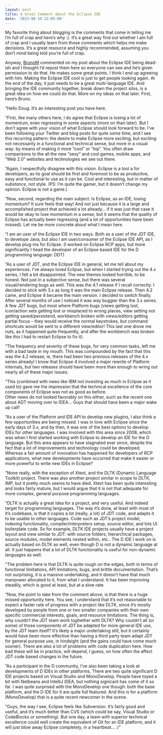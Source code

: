 ```yaml
---
layout: post
title: A Great Comment about the Eclipse IDE
date: '2013-08-19 22:05:00'
---
```



My favorite thing about blogging is the comments that come in telling me I’m full of crap and here’s why :). It’s a great way find out whether I am full of crap and I usually learn from those comments which helps me make decisions. It’s a great resource and highly recommended, assuming you don’t mind being told you’re full of crap.

Anyway, [BrunoM](http://www.blogger.com/profile/03194999657958955527) commented on my post about the Eclipse IDE being dead-ish and I thought I’d repost them here so everyone can see and he’s given permission to do that. He makes some great points. I think I end up agreeing with him. Making the Eclipse IDE cool is just to get people looking again. At the end of the day, it just needs to be a great multi-language IDE. And bringing the IDE community together, break down the project silos, is a great idea on how we could do that. More on my ideas on that later. First, here’s Bruno.

“Hello Doug. It’s an interesting post you have here.

“First, like many others here, I do agree that Eclipse is losing a lot of momentum, even regressing in some aspects (more on than later). But I don’t agree with your vision of what Eclipse should look forward to be. I’ve been following your Twitter and blog posts for quite some time, and I see this recurring pattern: the desire to make Eclipse more exciting, but exciting not necessarily in a functional and technical sense, but more in a visual way: by means of making it more “cool” or “hip”. You often draw comparisons to the all the new “sexy” and cool games, mobile apps, and “Web 2.0” websites and technologies we see out there.

“Again, I respectfully disagree with this vision. Eclipse is a tool a for developers, as its goal should be first and foremost to be as productive, easy and functional to use as it can be. Cool and interesting, but in matter of *substance*, not style. (PS: I’m quite the gamer, but it doesn’t change my opinion. Eclipse is not a game.)

“Now, second, regarding the main subject: Is Eclipse, as an IDE, losing momentum? It sure feels that way! And not just because it is a large and accomplished project that achieved a lot already… if it was just that case it would be okay to lose momentum in a sense, but it seems that the quality of Eclipse has actually been regressing (and a lot of opportunities have been missed). Let me be more concrete about what I mean here.

“I am an user of the Eclipse IDE in two ways. Both as a user of the JDT IDE, to develope Java, but also I am user/consumer of the Eclipse IDE API, as I develop plug-ins for Eclipse. (I worked on Eclipse RCP apps, but more significantly I head the developer of an Eclipse based IDE for the D programming language: DDT)

“As a user of JDT, and the Eclipse IDE in general, let me tell about my experiences. I’ve always loved Eclipse, but when I started trying out the 4.x series, I felt a bit disappointed. The new themes looked horrible, to be honest. Not just in a subjective sense, but there was several visual/rendering bugs as well. This was the 4.1 release if I recall correctly. I decided to stick with 3.x as long it was the main Eclipse release. Then 4.2 came, and Eclipse 4 became the main version. I decided to switch finally. After several months of use I noticed it was way buggier than the 3.x series. A few JDT bugs, but most where Platform bugs (views getting lost, icon/action sets getting lost or misplaced to wrong places, view setting not getting saved/persistend, workbench broken with views/editors getting partial focus – they would receive the normal keystrokes, but command shortcuts would be sent to a different view/editor! This last one drove me nuts, as it happened quite frequently, and after the workbench was broken like this I had to restart Eclipse to fix it).

“The frequency and severity of these bugs, for very common tasks, left me with a bad taste in my mouth. This was compounded by the fact that this was the 4.2 release, ie, there had been two previous releases of the 4.x series already! I know that Eclipse 4 involved a major rewrite of Platform internals, but two releases should have been more than enough to wring out nearly all of these major issues.

“This (combined with news like IBM not investing as much in Eclipse as it used to) gave me the impression that the technical excellence of the core components of Eclipse was not as good as before.  
Other news do not looked favorably on this either, such as the recent one about ADT moving over to IDEA… Guys that should have been a major wake up call!

“As a user of the Platform and IDE API to develop new plugins, I also think a few opportunities are being missed. I was in love with Eclipse since the early days of 3.x, and by then, it was one of the best options to develop IDEs for other languages. I was involved with this area since 2008, which was when I first started working with Eclipse to develop an IDE for the D language. But this area appears to have stagnated ever since, despite the fact that a lot of improvements and technology could be developed. Whereas a fair amount of innovation has happened for developers of RCP applications, what new developments have occurred that make it easier or more powerful to write new IDEs in Eclipse?

“None really, with the exception of Xtext, and the DLTK (Dynamic Language Toolkit) project. There was also another project similar in scope to DLTK, IMP, but it pretty much seems to have died. Xtext has been quite interesting and looks fairly mature, but I would argue that it is not that adequate for more complex, general purpose programming languages.

“DLTK is actually a great idea for a project, and very useful. And indeed target for programming languages. The way it’s done, at least with most of it’s codebase, is that it copies a lot (really, a lot) of JDT code, and adapts it to be usable to other languages. Code such as JDT’s project model, indexing functionality, compiler/interpreters setup, source editor, and lots UI boilerplate code. So for example, DLTK IDE projects usually have a project layout and view similar to JDT: with source folders, hierarchical packages, source modules, model elements nested within, etc.. The D IDE I work on is actually based on DLTK as well, even though D is not a dynamic language at all. It just happens that a lot of DLTK functionality is useful for non-dynamic languages as well.

“The problem here is that DLTK is quite rough on the edges, both in terms of functional limitations, API limitations, bugs, and brittle documentation. That’s not surprising, it is a massive undertaking, and it doesn’t have that much manpower allocated to it, from what I understand. It has been improving steadily, which is good at least, but at a slow rate.

“Now, the point to take from the comment above, is that there is a huge missed opportunity here. You see, I understand that it’s not reasonable to expect a faster rate of progress with a project like DLTK, since it’s mostly developed by people from one or two smaller companies with their own specific commercial interests, goals, and resource limitations. The thing is, why couldn’t the JDT team work toghether with DLTK? Why couldn’t all (or some) of those components of JDT be adapted for more general IDE use, by the JDT team itself? It’s likely a major undertaking still, but it certainly would have been more effective than having a third party team adapt JDT for general purpose use, in hindsight (and the gains could have come much sooner). There are also a lot of problems with code duplication here. How bad these will be in practice, will depend, I guess, on how often the affect JDT code based changes in the future.

“As a participant in the D community, I’ve also been taking a look at developments of D IDEs in other platforms. There are two quite significant D IDE projects based on Visual Studio and MonoDevelop. People have toyed a bit with Netbeans and IntelliJ IDEA, but nothing signicant has come of it so far. I was quite surprised with the MonoDevelop one though: both the base platform, and the D IDE for it are quite full featured. And this is for a platform (MonoDevelop) that is a quite recent newcomer in the scene.

“Guys, the way I see, Eclipse feels like Subversion. It’s fairly good and useful, and it’s much better than CVS (which could be say, Visual Studio or CodeBlocks or something). But one day, a team with superior technical excellence could well create the equivalent of Git for an IDE platform, and it will just blow away Eclipse completely, in a heartbeat… :/”


